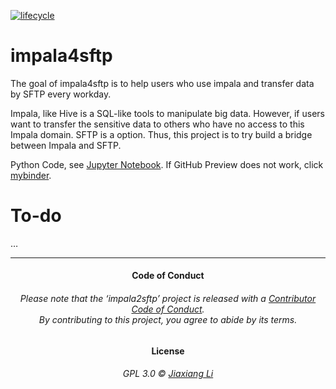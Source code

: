 
<!-- README.md is generated from README.Rmd. Please edit that file -->

[![lifecycle](https://img.shields.io/badge/lifecycle-maturing-blue.svg)](https://www.tidyverse.org/lifecycle/#maturing)

# impala4sftp

The goal of impala4sftp is to help users who use impala and transfer
data by SFTP every workday.

Impala, like Hive is a SQL-like tools to manipulate big data. However,
if users want to transfer the sensitive data to others who have no
access to this Impala domain. SFTP is a option. Thus, this project is to
try build a bridge between Impala and SFTP.

Python Code, see [Jupyter Notebook](impala4sftp.ipynb). If GitHub
Preview does not work, click
[mybinder](https://mybinder.org/v2/gh/JiaxiangBU/impala2sftp/master?filepath=impala2sftp.ipynb).

# To-do

…

-----

<h4 align="center">

**Code of Conduct**

</h4>

<h6 align="center">

Please note that the ‘impala2sftp’ project is released with a
[Contributor Code of Conduct](CODE_OF_CONDUCT.md).<br>By contributing to
this project, you agree to abide by its terms.

</h6>

<h4 align="center">

**License**

</h4>

<h6 align="center">

GPL 3.0 © [Jiaxiang Li](LICENSE.md)

</h6>
